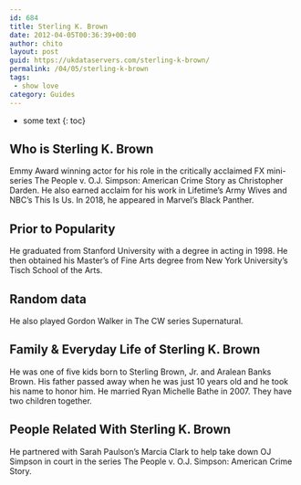 ```yaml
---
id: 684
title: Sterling K. Brown
date: 2012-04-05T00:36:39+00:00
author: chito
layout: post
guid: https://ukdataservers.com/sterling-k-brown/
permalink: /04/05/sterling-k-brown
tags:
 - show love
category: Guides
---
```


* some text
{: toc}
          
          
## Who is  Sterling K. Brown
                  
                  
                  
Emmy Award winning actor for his role in the critically acclaimed FX mini-series The People v. O.J. Simpson: American Crime Story as Christopher Darden. He also earned acclaim for his work in Lifetime&#8217;s Army Wives and NBC&#8217;s This Is Us. In 2018, he appeared in Marvel&#8217;s Black Panther.
                  
                
                
                
## Prior to Popularity 
                  
                  
                  
He graduated from Stanford University with a degree in acting in 1998. He then obtained his Master&#8217;s of Fine Arts degree from New York University&#8217;s Tisch School of the Arts.
                  
                
                
                
## Random data 
                  
                  
                  
He also played Gordon Walker in The CW series Supernatural.
                  
                
                
                
## Family & Everyday Life of Sterling K. Brown
                  
                  
                  
He was one of five kids born to Sterling Brown, Jr. and Aralean Banks Brown. His father passed away when he was just 10 years old and he took his name to honor him. He married Ryan Michelle Bathe in 2007. They have two children together.
                  
                
                
                
## People Related With  Sterling K. Brown
                  
                  
                  
He partnered with Sarah Paulson&#8217;s Marcia Clark to help take down OJ Simpson in court in the series The People v. O.J. Simpson: American Crime Story.
                  
                
              
            
          
          
          
    
    
  
